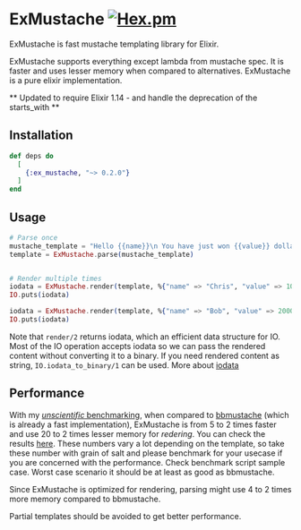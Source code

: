 # ExMustache [![Hex.pm](https://img.shields.io/hexpm/v/ex_mustache.svg)](https://hex.pm/packages/ex_mustache)

ExMustache is fast mustache templating library for Elixir.

ExMustache supports everything except lambda from mustache spec. It is faster and uses lesser memory when compared to alternatives. ExMustache is a pure elixir implementation.

** Updated to require Elixir 1.14 - and handle the deprecation of the starts_with **

## Installation

```elixir
def deps do
  [
    {:ex_mustache, "~> 0.2.0"}
  ]
end
```

## Usage
```elixir
# Parse once
mustache_template = "Hello {{name}}\n You have just won {{value}} dollars"
template = ExMustache.parse(mustache_template)


# Render multiple times
iodata = ExMustache.render(template, %{"name" => "Chris", "value" => 10000})
IO.puts(iodata)

iodata = ExMustache.render(template, %{"name" => "Bob", "value" => 20000})
IO.puts(iodata)
```

Note that `render/2` returns iodata, which an efficient data structure for IO. Most of the IO operation accepts iodata so we can pass the rendered content without converting it to a binary. If you need rendered content as string, `IO.iodata_to_binary/1` can be used. More about [iodata](https://hexdocs.pm/elixir/IO.html#module-io-data)

## Performance
With my [*unscientific* benchmarking](https://github.com/akash-akya/ex_mustache/tree/master/bench), when compared to [bbmustache](https://github.com/soranoba/bbmustache) (which is already a fast implementation), ExMustache is from 5 to 2 times faster and use 20 to 2 times lesser memory for *redering*. You can check the results [here](https://github.com/akash-akya/ex_mustache/tree/master/bench/BENCHMARK.md). These numbers vary a lot depending on the template, so take these number with grain of salt and please benchmark for your usecase if you are concerned with the performance. Check benchmark script sample case. Worst case scenario it should be at least as good as bbmustache.

Since ExMustache is optimized for rendering, parsing might use 4 to 2 times more memory compared to bbmustache.

Partial templates should be avoided to get better performance.
